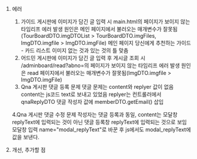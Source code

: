 1. 에러
   1. 가이드 게시판에 이미지가 담긴 글 입력 시 main.html의 페이지가 보이지 않는 타임리프 에러 발생
   원인은 메인 페이지에서 불러오는 매개변수가 잘못됨(TourBoardDTO.imgDTOList > TourBoardDTO.imgFiles, ImgDTO.imgfile > ImgDTO.imgFile)
   메인 페이지 당신에게 추천하는 가이드 - 카드 리스트 이미지 없는 것과 있는 것의 틀 맞춤
   2. 어드민 게시판에 이미지가 담긴 글 입력 후 게시글 조회 시 /adminboard/read?abno=의 페이지가 보이지 않는 타임리프 에러 발생
      원인은 read 페이지에서 불러오는 매개변수가 잘못됨(ImgDTO.imgfile > ImgDTO.imgFile)
   3. Qna 게시판 댓글 등록 문제
   댓글 문제는 content와 replyer 값이 없음
   content는 js코드 text로 보내고 있었음
   replyer는 컨트롤러에서 qnaReplyDTO 댓글 작성자 값에 memberDTO.getEmail() 삽입
   
   4.Qna 게시판 댓글 수정 문제
   작성자는 댓글 등록과 동일, content는 모달창 replyText에 입력되는 것이 아닌 댓글 등록창 replyText에 입력되는 것으로 보임
   모달창 입력 name="modal_replyText"로 바꾼 후 js에서도 modal_replyText에 값을 보낸다.

2. 개선, 추가할 점
   